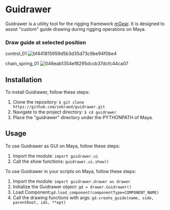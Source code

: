 # Guidrawer

Guidrawer is a utility tool for the rigging framework [mGear](https://github.com/mgear-dev/mgear). It is designed to assist "custom" guide drawing during rigging operations on Maya.

### Draw guide at selected position
control_01
![bf441815959d5b3d35d73c9be94f0be4](https://github.com/zebraed/guidrawer_dev/assets/30438415/65032504-d8ad-4455-a9b7-7ef54795ec40)

chain_spring_01
![046eab1354ef8295dccb37dcfc44ca07](https://github.com/zebraed/guidrawer_dev/assets/30438415/fb97e16c-70a9-4227-a1da-c3efab24df8a)

## Installation

To install Guidrawer, follow these steps:

1. Clone the repository: `$ git clone https://github.com/zebraed/guidrawer.git`
2. Navigate to the project directory: `$ cd guidrawer`
3. Place the "guidrawer" directory under the PYTHONPATH of Maya.

## Usage

To use Guidrawer as GUI on Maya, follow these steps:

1. Import the module: `import guidrawer.ui`
2. Call the show functions: `guidrawer.ui.show()`


To use Guidrawer in your scripts on Maya, follow these steps:

1. Import the module: `import guidrawer.drawer as drawer`
2. Initialize the Guidrawer object: `gd = drawer.Guidrawer()`
3. Load Component:`gd.load_component(componentType=COMPONENT_NAME)`
4. Call the drawing functions with args: `gd.create_guide(name, side, parentRoot, idx, **opt)`
